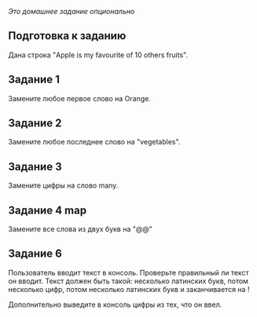_Это домашнее задание опционально_
## Подготовка к заданию
Дана строка "Apple is my favourite of 10 others fruits".

## Задание 1

Замените любое первое слово на Orange.

## Задание 2

Замените любое последнее слово на "vegetables".

## Задание 3 

Замените цифры на слово many.


## Задание 4 map

Замените все слова из двух букв на "@@"

## Задание 6 

Пользователь вводит текст в консоль.
Проверьте правильный ли текст он вводит.
Текст должен быть такой: несколько латинских букв, потом несколько цифр, потом несколько латинских букв и заканчивается на !

Дополнительно выведите в консоль цифры из тех, что он ввел.
